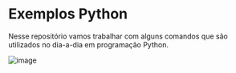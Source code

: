 # Exemplos Python

Nesse repositório vamos trabalhar com alguns comandos que são utilizados no dia-a-dia em programação Python.

![image](https://github.com/KARINAgoncalvesSOARES/Exemplos_Python/assets/104592210/547cb319-39dd-466e-84da-f349f6ec1e32)

